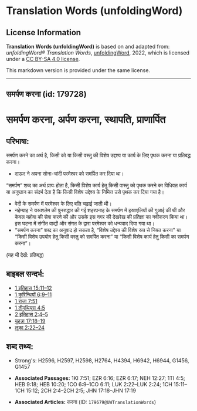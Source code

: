 # Translation Words (unfoldingWord)

## License Information

**Translation Words (unfoldingWord)** is based on and adapted from: _unfoldingWord® Translation Words_, [unfoldingWord](https://unfoldingword.org/utw), 2022, which is licensed under a [CC BY-SA 4.0 license](https://creativecommons.org/licenses/by-sa/4.0/legalcode.en).

This markdown version is provided under the same license.



--------------------------------

## समर्पण करना (id: 179728)

समर्पण करना, अर्पण करना, स्थापति, प्राणार्पित
=============================================

परिभाषा:
--------

समर्पण करने का अर्थ है, किसी को या किसी वस्तु की विशेष उद्दश्य या कार्य के लिए पृथक करना या प्रतिबद्ध करना।

* दाऊद ने अपना सोना\-चांदी परमेश्वर को समर्पित कर दिया था।

“समर्पण” शब्द का अर्थ प्रायः होता है, किसी विशेष कार्य हेतु किसी वास्तु को पृथक करने का विधिवत कार्य या अनुष्ठान का संदर्भ देता है कि किसी विशेष उद्देश्य के निमित्त उसे पृथक कर दिया गया है।

* वेदी के समर्पण में परमेश्वर के लिए बलि चढ़ाई जाती थी।
* नहेम्याह ने यरूशलेम की पुनरुद्धार की गई शहरपनाह के समर्पण में इस्राएलियों की गुआई की थी और केवल यहोवा की सेवा करने की और उसके इस नगर की देखरेख की प्रतिज्ञा का नवीकरण किया था। इस घटना में संगीत वाद्यों और संगत के द्वारा परमेश्वर को धन्यवाद दिया गया था।
* “समर्पण करना” शब्द का अनुवाद हो सकता है, “विशेष उद्देश्य की विशेष रूप से नियत करना" या “किसी विशेष उपयोग हेतु किसी वस्तु को समर्पित करना” या “किसी विशेष कार्य हेतु किसी का समर्पण करना”।

(यह भी देखें: प्रतिबद्ध)

बाइबल सन्दर्भ:
--------------

* [1 इतिहास 15:11–12](https://ref.ly/1Chr0:0)
* [1 कुरिन्थियों 6:9–11](https://ref.ly/1Cor0:0)
* [1 राजा 7:51](https://ref.ly/1Kgs0:0)
* [1 तीमुथियुस 4:5](https://ref.ly/1Tim0:0)
* [2 इतिहास 2:4–5](https://ref.ly/2Chr0:0)
* [यूहन्ना 17:18–19](https://ref.ly/John17:18-John17:19)
* [लूका 2:22–24](https://ref.ly/Luke2:22-Luke2:24)

शब्द तथ्य:
----------

* Strong's: H2596, H2597, H2598, H2764, H4394, H6942, H6944, G1456, G1457

* **Associated Passages:** 1KI 7:51; EZR 6:16; EZR 6:17; NEH 12:27; 1TI 4:5; HEB 9:18; HEB 10:20; 1CO 6:9–1CO 6:11; LUK 2:22–LUK 2:24; 1CH 15:11–1CH 15:12; 2CH 2:4–2CH 2:5; JHN 17:18–JHN 17:19
* **Associated Articles:** करना (ID: `179679@UWTranslationWords`)

